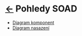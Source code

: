 # [<-](../README.md "Zpět") Pohledy SOAD

- [Diagram komponent](./components/README.md)
- [Diagram nasazení](./deployment/README.md)
